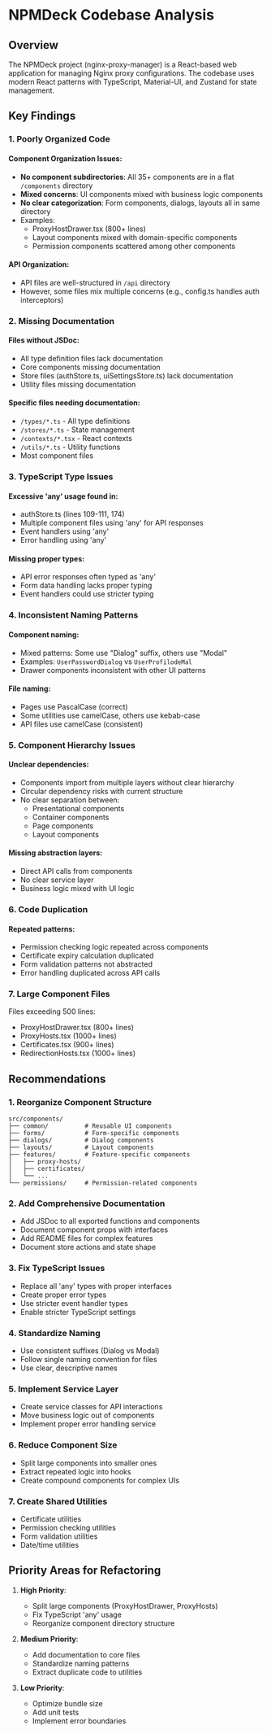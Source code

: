 # NPMDeck Codebase Analysis

## Overview
The NPMDeck project (nginx-proxy-manager) is a React-based web application for managing Nginx proxy configurations. The codebase uses modern React patterns with TypeScript, Material-UI, and Zustand for state management.

## Key Findings

### 1. Poorly Organized Code

#### Component Organization Issues:
- **No component subdirectories**: All 35+ components are in a flat `/components` directory
- **Mixed concerns**: UI components mixed with business logic components
- **No clear categorization**: Form components, dialogs, layouts all in same directory
- Examples:
  - ProxyHostDrawer.tsx (800+ lines)
  - Layout components mixed with domain-specific components
  - Permission components scattered among other components

#### API Organization:
- API files are well-structured in `/api` directory
- However, some files mix multiple concerns (e.g., config.ts handles auth interceptors)

### 2. Missing Documentation

#### Files without JSDoc:
- All type definition files lack documentation
- Core components missing documentation
- Store files (authStore.ts, uiSettingsStore.ts) lack documentation
- Utility files missing documentation

#### Specific files needing documentation:
- `/types/*.ts` - All type definitions
- `/stores/*.ts` - State management
- `/contexts/*.tsx` - React contexts
- `/utils/*.ts` - Utility functions
- Most component files

### 3. TypeScript Type Issues

#### Excessive 'any' usage found in:
- authStore.ts (lines 109-111, 174)
- Multiple component files using 'any' for API responses
- Event handlers using 'any'
- Error handling using 'any'

#### Missing proper types:
- API error responses often typed as 'any'
- Form data handling lacks proper typing
- Event handlers could use stricter typing

### 4. Inconsistent Naming Patterns

#### Component naming:
- Mixed patterns: Some use "Dialog" suffix, others use "Modal"
- Examples: `UserPasswordDialog` vs `UserProfilodeMal`
- Drawer components inconsistent with other UI patterns

#### File naming:
- Pages use PascalCase (correct)
- Some utilities use camelCase, others use kebab-case
- API files use camelCase (consistent)

### 5. Component Hierarchy Issues

#### Unclear dependencies:
- Components import from multiple layers without clear hierarchy
- Circular dependency risks with current structure
- No clear separation between:
  - Presentational components
  - Container components
  - Page components
  - Layout components

#### Missing abstraction layers:
- Direct API calls from components
- No clear service layer
- Business logic mixed with UI logic

### 6. Code Duplication

#### Repeated patterns:
- Permission checking logic repeated across components
- Certificate expiry calculation duplicated
- Form validation patterns not abstracted
- Error handling duplicated across API calls

### 7. Large Component Files

Files exceeding 500 lines:
- ProxyHostDrawer.tsx (800+ lines)
- ProxyHosts.tsx (1000+ lines)
- Certificates.tsx (900+ lines)
- RedirectionHosts.tsx (1000+ lines)

## Recommendations

### 1. Reorganize Component Structure
```
src/components/
├── common/          # Reusable UI components
├── forms/           # Form-specific components
├── dialogs/         # Dialog components
├── layouts/         # Layout components
├── features/        # Feature-specific components
│   ├── proxy-hosts/
│   ├── certificates/
│   └── ...
└── permissions/     # Permission-related components
```

### 2. Add Comprehensive Documentation
- Add JSDoc to all exported functions and components
- Document component props with interfaces
- Add README files for complex features
- Document store actions and state shape

### 3. Fix TypeScript Issues
- Replace all 'any' types with proper interfaces
- Create proper error types
- Use stricter event handler types
- Enable stricter TypeScript settings

### 4. Standardize Naming
- Use consistent suffixes (Dialog vs Modal)
- Follow single naming convention for files
- Use clear, descriptive names

### 5. Implement Service Layer
- Create service classes for API interactions
- Move business logic out of components
- Implement proper error handling service

### 6. Reduce Component Size
- Split large components into smaller ones
- Extract repeated logic into hooks
- Create compound components for complex UIs

### 7. Create Shared Utilities
- Certificate utilities
- Permission checking utilities
- Form validation utilities
- Date/time utilities

## Priority Areas for Refactoring

1. **High Priority**:
   - Split large components (ProxyHostDrawer, ProxyHosts)
   - Fix TypeScript 'any' usage
   - Reorganize component directory structure

2. **Medium Priority**:
   - Add documentation to core files
   - Standardize naming patterns
   - Extract duplicate code to utilities

3. **Low Priority**:
   - Optimize bundle size
   - Add unit tests
   - Implement error boundaries